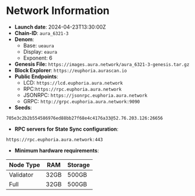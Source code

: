 # Network Information
- **Launch date**: 2024-04-23T13:30:00Z
- **Chain-ID**: `aura_6321-3`
- **Denom**:
    - Base: `ueaura`
    - Display: `eaura`
    - Exponent: 6
- **Genesis File:** `https://images.aura.network/aura_6321-3-genesis.tar.gz`
- **Block Explorer**: `https://euphoria.aurascan.io`
- **Public Endpoints**:
  - LCD: `https://lcd.euphoria.aura.network`
  - RPC:`https://rpc.euphoria.aura.network`
  - JSONRPC: `https://jsonrpc.euphoria.aura.network`
  - GRPC: `http://grpc.euphoria.aura.network:9090`
- **Seeds**:
```
705e3c2b2b554586976ed88bb27f68e4c4176a33@52.76.203.126:26656
```
- **RPC servers for State Sync configuration**:
```
https://rpc.euphoria.aura.network:443
```
- **Minimum hardware requirements**:

| Node Type  | RAM  | Storage  | 
|------------|------|----------|
| Validator  | 32GB | 500GB    |
| Full       | 32GB  | 500GB    |  
